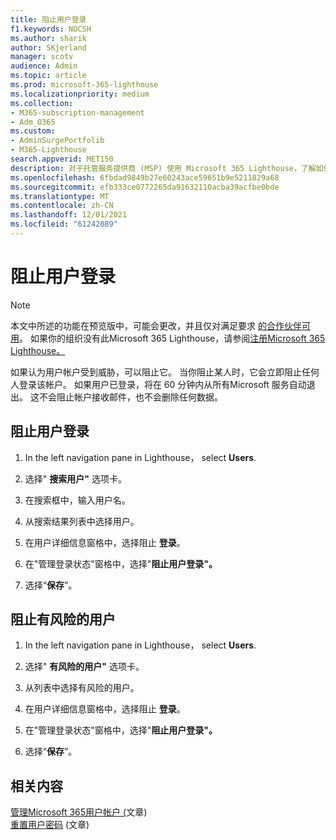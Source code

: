 ```yaml
---
title: 阻止用户登录
f1.keywords: NOCSH
ms.author: sharik
author: SKjerland
manager: scotv
audience: Admin
ms.topic: article
ms.prod: microsoft-365-lighthouse
ms.localizationpriority: medium
ms.collection:
- M365-subscription-management
- Adm_O365
ms.custom:
- AdminSurgePortfolib
- M365-Lighthouse
search.appverid: MET150
description: 对于托管服务提供商 (MSP) 使用 Microsoft 365 Lighthouse，了解如何阻止用户登录。
ms.openlocfilehash: 6fbdad9849b27e60243ace59651b9e5211829a68
ms.sourcegitcommit: efb333ce0772265da91632110acba39acfbe0bde
ms.translationtype: MT
ms.contentlocale: zh-CN
ms.lasthandoff: 12/01/2021
ms.locfileid: "61242089"
---
```

# <a name="block-user-sign-in"></a>阻止用户登录

> [!NOTE]
> 本文中所述的功能在预览版中，可能会更改，并且仅对满足要求 [的合作伙伴可用](m365-lighthouse-requirements.md)。 如果你的组织没有此Microsoft 365 Lighthouse，请参阅[注册Microsoft 365 Lighthouse。](m365-lighthouse-sign-up.md)

如果认为用户帐户受到威胁，可以阻止它。 当你阻止某人时，它会立即阻止任何人登录该帐户。 如果用户已登录，将在 60 分钟内从所有Microsoft 服务自动退出。 这不会阻止帐户接收邮件，也不会删除任何数据。

## <a name="block-sign-in-for-a-user"></a>阻止用户登录

1. In the left navigation pane in Lighthouse， select **Users**.

2. 选择" **搜索用户"** 选项卡。

3. 在搜索框中，输入用户名。

4. 从搜索结果列表中选择用户。

5. 在用户详细信息窗格中，选择阻止 **登录**。

6. 在"管理登录状态"窗格中，选择"**阻止用户登录"。**

7. 选择“**保存**”。

## <a name="block-risky-users"></a>阻止有风险的用户

1. In the left navigation pane in Lighthouse， select **Users**.

2. 选择" **有风险的用户"** 选项卡。

3. 从列表中选择有风险的用户。

4. 在用户详细信息窗格中，选择阻止 **登录**。

5. 在"管理登录状态"窗格中，选择"**阻止用户登录"。**

6. 选择“**保存**”。

## <a name="related-content"></a>相关内容

[管理Microsoft 365用户帐户 (](../enterprise/manage-microsoft-365-accounts.md)文章) \
[重置用户密码](m365-lighthouse-reset-user-password.md) (文章) 

